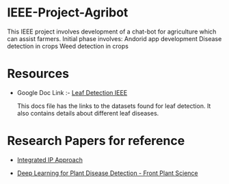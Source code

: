 # IEEE-Project-Agribot
This IEEE project involves development of a chat-bot for agriculture which can assist farmers.
Initial phase involves:
Andorid app development
Disease detection in crops
Weed detection in crops

# Resources 

* Google Doc Link :- [Leaf Detection IEEE](https://docs.google.com/document/d/1nCRV0rKZPA8pAbzRU6rEWbEFcS2zgqy8VJRXBMh19io/edit)

  This docs file has the links to the datasets found for leaf detection. It also contains details about different leaf diseases.
  
# Research Papers for reference

* [Integrated IP Approach](https://www.researchgate.net/profile/Diptesh_Majumdar/publication/282783352_REVIEW_DETECTION_DIAGNOSIS_OF_PLANT_LEAF_DISEASE_USING_INTEGRATED_IMAGE_PROCESSING_APPROACH/links/561c76f408ae6d17308b191f.pdf)

* [Deep Learning for Plant Disease Detection - Front Plant Science](https://www.frontiersin.org/articles/10.3389/fpls.2016.01419/full)

